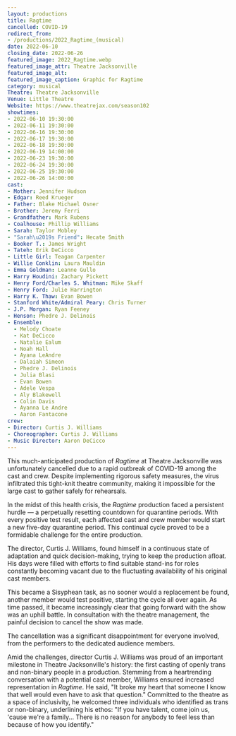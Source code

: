 ```yaml
---
layout: productions
title: Ragtime
cancelled: COVID-19
redirect_from:
- /productions/2022_Ragtime_(musical)
date: 2022-06-10
closing_date: 2022-06-26
featured_image: 2022_Ragtime.webp
featured_image_attr: Theatre Jacksonville
featured_image_alt:
featured_image_caption: Graphic for Ragtime
category: musical
Theatre: Theatre Jacksonville
Venue: Little Theatre
Website: https://www.theatrejax.com/season102
showtimes:
- 2022-06-10 19:30:00
- 2022-06-11 19:30:00
- 2022-06-16 19:30:00
- 2022-06-17 19:30:00
- 2022-06-18 19:30:00
- 2022-06-19 14:00:00
- 2022-06-23 19:30:00
- 2022-06-24 19:30:00
- 2022-06-25 19:30:00
- 2022-06-26 14:00:00
cast:
- Mother: Jennifer Hudson
- Edgar: Reed Krueger
- Father: Blake Michael Osner
- Brother: Jeremy Ferri
- Grandfather: Mark Rubens
- Coalhouse: Phillip Williams
- Sarah: Taylor Mobley
- "Sarah\u2019s Friend": Hecate Smith
- Booker T.: James Wright
- Tateh: Erik DeCicco
- Little Girl: Teagan Carpenter
- Willie Conklin: Laura Mauldin
- Emma Goldman: Leanne Gullo
- Harry Houdini: Zachary Pickett
- Henry Ford/Charles S. Whitman: Mike Skaff
- Henry Ford: Julie Harrington
- Harry K. Thaw: Evan Bowen
- Stanford White/Admiral Peary: Chris Turner
- J.P. Morgan: Ryan Feeney
- Henson: Phedre J. Delinois
- Ensemble:
  - Melody Choate
  - Kat DeCicco
  - Natalie Ealum
  - Noah Hall
  - Ayana LeAndre
  - Dalaiah Simeon
  - Phedre J. Delinois
  - Julia Blasi
  - Evan Bowen
  - Adele Vespa
  - Aly Blakewell
  - Colin Davis
  - Ayanna Le Andre
  - Aaron Fantacone
crew:
- Director: Curtis J. Williams
- Choreographer: Curtis J. Williams
- Music Director: Aaron DeCicco
---
```

This much-anticipated production of *Ragtime* at Theatre Jacksonville was unfortunately cancelled due to a rapid outbreak of COVID-19 among the cast and crew. Despite implementing rigorous safety measures, the virus infiltrated this tight-knit theatre community, making it impossible for the large cast to gather safely for rehearsals.

In the midst of this health crisis, the *Ragtime* production faced a persistent hurdle — a perpetually resetting countdown for quarantine periods. With every positive test result, each affected cast and crew member would start a new five-day quarantine period. This continual cycle proved to be a formidable challenge for the entire production.

The director, Curtis J. Williams, found himself in a continuous state of adaptation and quick decision-making, trying to keep the production afloat. His days were filled with efforts to find suitable stand-ins for roles constantly becoming vacant due to the fluctuating availability of his original cast members.

This became a Sisyphean task, as no sooner would a replacement be found, another member would test positive, starting the cycle all over again. As time passed, it became increasingly clear that going forward with the show was an uphill battle. In consultation with the theatre management, the painful decision to cancel the show was made.

The cancellation was a significant disappointment for everyone involved, from the performers to the dedicated audience members.

Amid the challenges, director Curtis J. Williams was proud of an important milestone in Theatre Jacksonville's history: the first casting of openly trans and non-binary people in a production. Stemming from a heartrending conversation with a potential cast member, Williams ensured increased representation in *Ragtime*. He said, "It broke my heart that someone I know that well would even have to ask that question." Committed to the theatre as a space of inclusivity, he welcomed three individuals who identified as trans or non-binary, underlining his ethos: "If you have talent, come join us, 'cause we're a family... There is no reason for anybody to feel less than because of how you identify."